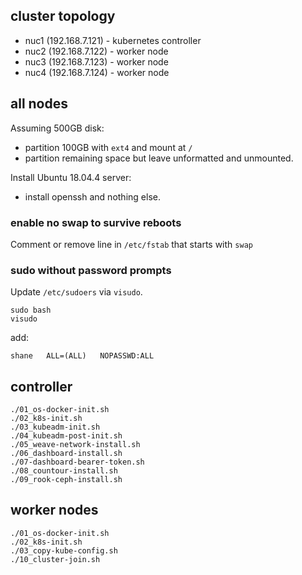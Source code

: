 

## cluster topology

* nuc1 (192.168.7.121) - kubernetes controller
* nuc2 (192.168.7.122) - worker node
* nuc3 (192.168.7.123) - worker node
* nuc4 (192.168.7.124) - worker node


## all nodes

Assuming 500GB disk: 
* partition 100GB with `ext4` and mount at `/`
* partition remaining space but leave unformatted and unmounted.

Install Ubuntu 18.04.4 server:
* install openssh and nothing else.

### enable no swap to survive reboots

Comment or remove line in `/etc/fstab` that starts with `swap`

### sudo without password prompts

Update `/etc/sudoers` via `visudo`.

```
sudo bash
visudo
```

add:
```
shane   ALL=(ALL)   NOPASSWD:ALL
```


## controller

```
./01_os-docker-init.sh
./02_k8s-init.sh
./03_kubeadm-init.sh
./04_kubeadm-post-init.sh
./05_weave-network-install.sh
./06_dashboard-install.sh
./07-dashboard-bearer-token.sh
./08_countour-install.sh
./09_rook-ceph-install.sh
```


## worker nodes

```
./01_os-docker-init.sh
./02_k8s-init.sh
./03_copy-kube-config.sh
./10_cluster-join.sh
```
